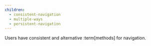 ```yaml
---
children:
  - consistent-navigation
  - multiple-ways
  - persistent-navigation
---
```


Users have consistent and alternative :term[methods] for navigation.
